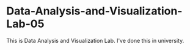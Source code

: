 # Data-Analysis-and-Visualization-Lab-05
This is Data Analysis and Visualization Lab. I've done this in university.
